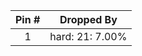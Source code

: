 |Pin #| Dropped By |
| :-: | :--------: |
|1|hard: 21: 7.00%<br />|2|ultimate: 21: 2.00%<br />|3|easy: 25: 6.00%<br />|4|hard: 27: 2.00%<br />ultimate: 25: 0.33%<br />|5||6|easy: 26: 6.00%<br />|7|easy: 27: 6.00%<br />|8|easy: 28: 2.00%<br />|9||10|easy: 41: 12.00%<br />normal: 43: 10.00%<br />hard: 43: 10.00%<br />|11|normal: 67: 4.00%<br />hard: 66: 4.00%<br />|12||13|hard: 42: 1.34%<br />|14||15||16|easy: 10: 2.00%<br />|17||18|easy: 33: 6.00%<br />|19||20|normal: 41: 12.00%<br />|21|ultimate: 41: 0.66%<br />|22||23|normal: 34: 6.00%<br />|24||25||26||27||28||29|hard: 15: 10.00%<br />|30||31|normal: 31: 6.00%<br />|32|easy: 32: 2.00%<br />|33|easy: 72: 6.00%<br />normal: 71: 30.00%<br />|34|easy: 65: 2.00%<br />normal: 13: 2.00%<br />|35||36||37|ultimate: 30: 0.33%<br />|38|easy: 67: 4.00%<br />normal: 66: 12.00%<br />|39||40||41||42||43|normal: 38: 2.00%<br />|44|normal: 76: 40.00%<br />hard: 76: 40.00%<br />|45||46|normal: 44: 30.00%<br />|47|hard: 83: 1.34%<br />|48||49||50||51|easy: 9: 6.00%<br />|52|normal: 58: 2.00%<br />|53||54|normal: 33: 6.00%<br />|55|easy: 34: 6.00%<br />|56||57||58||59|normal: 72: 6.00%<br />|60||61|normal: 73: 12.00%<br />|62||63|hard: 29: 16.00%<br />|64||65|normal: 25: 6.00%<br />|66||67|easy: 29: 40.00%<br />normal: 5: 30.00%<br />|68|normal: 29: 40.00%<br />|69||70||71|normal: 8: 30.00%<br />|72|easy: 74: 30.00%<br />|73|easy: 35: 2.00%<br />|74||75|hard: 18: 8.00%<br />|76|hard: 19: 2.00%<br />|77|easy: 19: 6.00%<br />|78|normal: 20: 2.00%<br />|79||80|easy: 6: 10.00%<br />|81|hard: 35: 0.67%<br />ultimate: 34: 0.66%<br />|82||83||84||85||86|normal: 81: 10.00%<br />hard: 81: 10.00%<br />|87|normal: 89: 0.70%<br />hard: 89: 0.70%<br />|88||89||90|hard: 34: 2.00%<br />ultimate: 33: 0.66%<br />|91||92|normal: 12: 6.00%<br />|93|normal: 65: 2.00%<br />hard: 64: 0.67%, 65: 2.00%<br />|94||95|normal: 87: 4.00%<br />|96||97|normal: 10: 2.00%<br />|98||99||100||101||102|easy: 83: 4.00%<br />|103|easy: 82: 4.00%<br />|104|normal: 90: 0.70%<br />hard: 90: 0.70%<br />|105||106|hard: 87: 1.34%<br />|107||108||109|normal: 27: 6.00%<br />|110|ultimate: 70: 1.00%<br />|111|normal: 62: 2.00%<br />|112||113|normal: 70: 40.00%<br />hard: 70: 40.00%<br />|114|normal: 28: 2.00%<br />|115||116||117||118||119|hard: 23: 0.67%<br />|120|normal: 47: 12.00%<br />|121|hard: 10: 0.67%<br />|122||123||124|normal: 36: 6.00%<br />hard: 39: 4.00%<br />|125|hard: 37: 0.67%<br />|126||127|normal: 40: 30.00%<br />|128|easy: 4: 2.00%<br />hard: 60: 1.34%<br />|129||130|normal: 6: 10.00%<br />|131|normal: 45: 12.00%<br />|132|easy: 36: 6.00%<br />|133||134|normal: 64: 2.00%<br />|135||136||137||138|normal: 46: 4.00%<br />|139||140|normal: 14: 1.00%<br />|141|normal: 85: 3.00%<br />hard: 85: 3.00%<br />|142|normal: 91: 0.70%<br />hard: 91: 0.70%<br />|143||144|ultimate: 86: 0.16%<br />|145|normal: 26: 6.00%<br />|146||147||148||149||150||151||152|hard: 33: 2.00%<br />|153|normal: 35: 2.00%<br />|154||155||156||157||158|normal: 19: 6.00%<br />|159|easy: 20: 2.00%<br />|160||161||162||163|normal: 11: 60.00%<br />|164||165||166|normal: 83: 4.00%<br />|167||168||169|ultimate: 91: 0.30%<br />|170|hard: 9: 2.00%<br />|171|hard: 46: 1.34%<br />ultimate: 44: 2.00%<br />|172||173||174||175|normal: 9: 6.00%<br />|176|easy: 58: 2.00%<br />|177|normal: 69: 20.00%<br />hard: 68: 20.00%<br />|178|ultimate: 7: 0.33%<br />|179||180||181||182||183|normal: 61: 2.00%<br />|184||185|easy: 61: 2.00%<br />|186|ultimate: 61: 0.03%<br />|187|normal: 15: 30.00%<br />|188||189|ultimate: 10: 0.15%<br />|190|normal: 78: 10.00%<br />hard: 78: 10.00%<br />|191|normal: 84: 3.00%<br />hard: 84: 3.00%<br />|192||193||194|ultimate: 58: 0.15%<br />|195|normal: 22: 6.00%<br />|196|easy: 12: 6.00%<br />|197||198|normal: 88: 0.92%<br />|199|normal: 23: 2.00%<br />hard: 62: 0.67%<br />|200|ultimate: 22: 0.33%<br />|201||202||203|normal: 7: 6.00%<br />|204|normal: 42: 4.00%<br />|205||206|ultimate: 45: 0.16%, 46: 0.16%<br />|207||208|hard: 36: 2.00%<br />|209|normal: 37: 2.00%<br />ultimate: 36: 0.66%<br />|210||211||212|easy: 18: 20.00%<br />|213|easy: 71: 30.00%<br />|214|normal: 18: 20.00%<br />|215|easy: 3: 6.00%<br />|216||217||218|easy: 13: 2.00%<br />|219|easy: 75: 6.00%<br />normal: 74: 30.00%<br />|220||221||222|ultimate: 74: 2.00%<br />|223|normal: 21: 20.00%<br />|224||225||226|normal: 77: 15.00%<br />hard: 77: 15.00%<br />|227|easy: 84: 4.00%<br />|228|hard: 41: 4.00%<br />|229||230||231|normal: 30: 6.00%<br />|232|ultimate: 31: 0.33%<br />|233|easy: 42: 4.00%<br />|234||235||236|normal: 16: 6.00%<br />|237||238||239|normal: 17: 2.00%<br />|240||241|hard: 16: 2.00%<br />|242|hard: 17: 0.67%<br />|243||244||245||246||247||248|normal: 80: 10.00%<br />hard: 80: 10.00%<br />|249|normal: 79: 12.00%<br />hard: 79: 4.00%<br />|250|easy: 7: 6.00%<br />|251||252|ultimate: 88: 0.30%<br />|253||254||255|hard: 88: 0.30%<br />|256||257|ultimate: 80: 0.10%<br />|258|hard: 86: 1.34%<br />|259|normal: 92: 0.70%<br />hard: 92: 0.70%<br />|260||261||262||263||264|normal: 59: 6.00%<br />|265|hard: 59: 2.00%<br />|266|ultimate: 19: 0.33%<br />|267|normal: 3: 6.00%<br />|268||269|hard: 6: 3.00%<br />|270|ultimate: 6: 1.00%<br />|271|normal: 4: 2.00%<br />hard: 4: 0.67%<br />ultimate: 59: 0.33%<br />|272||273||274||275||276||277|ultimate: 60: 0.30%<br />|278||279||280||281||282||283||284||285||286||287||288||289||290||291|normal: 60: 4.00%<br />hard: 3: 2.00%<br />ultimate: 2: 1.00%<br />|292|hard: 7: 2.00%<br />|293|hard: 58: 0.67%<br />ultimate: 9: 0.66%<br />|294|ultimate: 13: 0.15%, 64: 0.15%<br />|295|ultimate: 17: 0.15%<br />|296|hard: 20: 0.67%<br />ultimate: 18: 1.00%<br />|297|ultimate: 23: 0.15%<br />|298|ultimate: 27: 0.66%, 29: 1.00%<br />|299|normal: 32: 2.00%<br />hard: 32: 2.00%<br />|300|ultimate: 35: 0.30%<br />|301|hard: 38: 0.05%<br />ultimate: 37: 0.05%<br />|302|ultimate: 42: 20.00%, 43: 0.33%<br />|303|ultimate: 47: 0.20%<br />|304||305|ultimate: 76: 1.00%<br />|306|ultimate: 77: 0.07%, 84: 0.30%<br />|307|ultimate: 79: 0.10%<br />|308|ultimate: 81: 0.20%<br />|309|ultimate: 82: 0.30%<br />|310|ultimate: 83: 0.07%<br />|311|ultimate: 85: 0.10%<br />|312|ultimate: 87: 0.50%<br />|313|ultimate: 1: 1.00%<br />|314||315||316|easy: 1: 30.00%, 11: 30.00%<br />|317|easy: 2: 10.00%, 5: 30.00%<br />normal: 1: 30.00%<br />|318|easy: 8: 40.00%, 15: 40.00%, 16: 6.00%, 21: 20.00%, 24: 30.00%, 68: 30.00%<br />normal: 2: 10.00%<br />hard: 1: 10.00%, 5: 10.00%<br />|319|easy: 31: 12.00%, 37: 4.00%, 59: 12.00%, 69: 40.00%, 76: 40.00%<br />normal: 24: 30.00%, 68: 40.00%, 75: 6.00%<br />hard: 2: 3.00%, 8: 10.00%, 24: 30.00%<br />|320|easy: 23: 2.00%, 47: 12.00%, 62: 2.00%, 64: 2.00%, 66: 8.00%, 70: 40.00%, 73: 12.00%, 79: 12.00%<br />hard: 22: 2.00%, 25: 2.00%, 26: 2.00%, 72: 2.00%, 75: 2.00%<br />ultimate: 5: 0.30%, 68: 0.30%, 71: 0.30%<br />|321|easy: 46: 4.00%, 85: 4.00%, 88: 0.92%, 89: 0.92%, 90: 0.92%, 91: 0.92%, 92: 0.92%<br />hard: 73: 4.00%<br />ultimate: 4: 0.30%, 14: 0.04%, 26: 0.30%, 39: 0.66%, 40: 0.30%, 69: 0.30%, 72: 0.30%, 75: 0.30%<br />|322|ultimate: 28: 0.08%, 65: 0.05%, 73: 0.20%<br />|323|ultimate: 16: 0.03%, 20: 0.10%, 38: 0.10%, 63: 0.10%, 67: 0.15%, 78: 0.20%, 89: 0.40%, 90: 0.40%, 92: 4.00%<br />|324|easy: 40: 30.00%, 44: 30.00%<br />hard: 11: 10.00%<br />ultimate: 8: 2.00%<br />|325|easy: 30: 6.00%, 39: 12.00%, 77: 20.00%<br />hard: 40: 10.00%, 44: 10.00%, 69: 7.00%, 71: 10.00%, 74: 10.00%<br />|326|easy: 22: 6.00%, 43: 12.00%, 45: 12.00%, 63: 4.00%<br />normal: 39: 12.00%<br />hard: 12: 2.00%, 30: 2.00%<br />ultimate: 11: 1.00%, 24: 1.00%<br />|327|easy: 60: 4.00%, 78: 12.00%, 80: 12.00%, 81: 12.00%<br />normal: 63: 4.00%<br />hard: 31: 2.00%, 45: 4.00%, 47: 4.00%<br />ultimate: 3: 0.33%<br />|328|easy: 14: 0.50%, 17: 2.00%, 38: 2.00%, 86: 4.00%<br />normal: 82: 3.00%<br />hard: 13: 0.67%, 61: 0.67%, 63: 1.34%, 82: 3.00%<br />ultimate: 12: 0.66%, 15: 1.00%<br />|329|easy: 87: 4.00%<br />normal: 86: 4.00%<br />hard: 14: 0.17%, 28: 0.67%, 67: 1.34%<br />ultimate: 32: 0.15%, 62: 0.15%, 66: 0.20%<br />|330||331||332||333||
